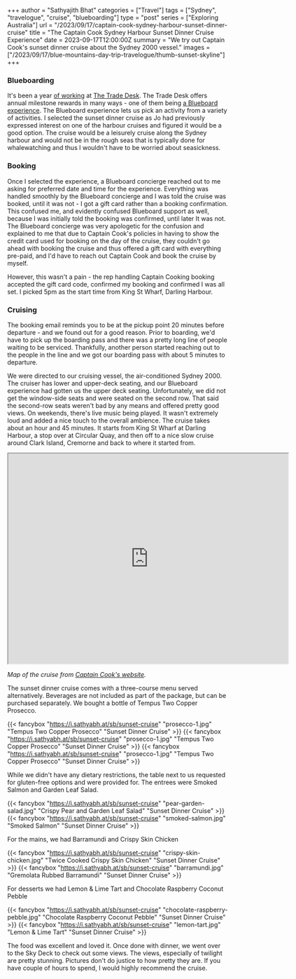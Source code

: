 +++
author = "Sathyajith Bhat"
categories = ["Travel"]
tags = ["Sydney", "travelogue", "cruise", "blueboarding"]
type = "post"
series = ["Exploring Australia"]
url = "/2023/09/17/captain-cook-sydney-harbour-sunset-dinner-cruise"
title = "The Captain Cook Sydney Harbour Sunset Dinner Cruise Experience"
date = 2023-09-17T12:00:00Z
summary = "We try out Captain Cook's sunset dinner cruise about the Sydney 2000 vessel."
images = ["/2023/09/17/blue-mountains-day-trip-travelogue/thumb-sunset-skyline"]
+++


### Blueboarding

It's been a year [of working](/2023/07/30/weekly-notes-30-2023/) at [The Trade Desk](https://www.thetradedesk.com/us). The Trade Desk offers annual milestone rewards in many ways - one of them being [a Blueboard experience](https://www.blueboard.com/). The Blueboard experience lets us pick an activity from a variety of activities. I selected the sunset dinner cruise as Jo had previously expressed interest on one of the harbour cruises and figured it would be a good option. The cruise would be a leisurely cruise along the Sydney harbour and would not be in the rough seas that is typically done for whalewatching and thus I wouldn't have to be worried about seasickness.

### Booking

Once I selected the experience, a Blueboard concierge reached out to me asking for preferred date and time for the experience. Everything was handled smoothly by the Blueboard concierge and I was told the cruise was booked, until it was not - I got a gift card rather than a booking confirmation. This confused me, and evidently confused Blueboard support as well, because I was initially told the booking was confirmed, until later It was not. The Blueboard concierge was very apologetic for the confusion and explained to me that due to Captain Cook's policies in having to show the credit card used for booking on the day of the cruise, they couldn't go ahead with booking the cruise and thus offered a gift card with everything pre-paid, and I'd have to reach out Captain Cook and book the cruise by myself. 

However, this wasn't a pain - the rep handling Captain Cooking booking accepted the gift card code, confirmed my booking and confirmed I was all set. I picked 5pm as the start time from King St Wharf, Darling Harbour.

### Cruising

The booking email reminds you to be at the pickup point 20 minutes before departure - and we found out for a good reason. Prior to boarding, we'd have to pick up the boarding pass and there was a pretty long line of people waiting to be serviced. Thankfully, another person started reaching out to the people in the line and we got our boarding pass with about 5 minutes to departure. 

We were directed to our cruising vessel, the air-conditioned Sydney 2000. The cruiser has lower and upper-deck seating, and our Blueboard experience had gotten us the upper deck seating. Unfortunately, we did not get the window-side seats and were seated on the second row. That said the second-row seats weren't bad by any means and offered pretty good views. On weekends, there's live music being played. It wasn't extremely loud and added a nice touch to the overall ambience. The cruise takes about an hour and 45 minutes. It starts from King St Wharf at Darling Harbour, a stop over at Circular Quay, and then off to a nice slow cruise around Clark Island, Cremorne and back to where it started from. 

<iframe src="https://www.google.com/maps/d/embed?mid=1RJl6HvPEWG-T7uqIpNawEPrMDzQ9rwwa&ehbc=2E312F" width="640" height="480"></iframe>


_Map of the cruise from [Captain Cook's website](https://www.captaincook.com.au/dining-experiences/sunset-sydney-harbour-dinner-cruise/)._

The sunset dinner cruise comes with a three-course menu served alternatively. Beverages are not included as part of the package, but can be purchased separately.  We bought a bottle of Tempus Two Copper Prosecco.

{{< fancybox "https://i.sathyabh.at/sb/sunset-cruise" "prosecco-1.jpg" "Tempus Two Copper Prosecco" "Sunset Dinner Cruise" >}}
{{< fancybox "https://i.sathyabh.at/sb/sunset-cruise" "prosecco-1.jpg" "Tempus Two Copper Prosecco" "Sunset Dinner Cruise" >}}
{{< fancybox "https://i.sathyabh.at/sb/sunset-cruise" "prosecco-1.jpg" "Tempus Two Copper Prosecco" "Sunset Dinner Cruise" >}}


While we didn't have any dietary restrictions, the table next to us requested for gluten-free options and were provided for. The entrees were Smoked Salmon and Garden Leaf Salad.

{{< fancybox "https://i.sathyabh.at/sb/sunset-cruise" "pear-garden-salad.jpg" "Crispy Pear and Garden Leaf Salad" "Sunset Dinner Cruise" >}}
{{< fancybox "https://i.sathyabh.at/sb/sunset-cruise" "smoked-salmon.jpg" "Smoked Salmon" "Sunset Dinner Cruise" >}}

For the mains, we had Barramundi and Crispy Skin Chicken

{{< fancybox "https://i.sathyabh.at/sb/sunset-cruise" "crispy-skin-chicken.jpg" "Twice Cooked Crispy Skin Chicken" "Sunset Dinner Cruise" >}}
{{< fancybox "https://i.sathyabh.at/sb/sunset-cruise" "barramundi.jpg" "Gremolata Rubbed Barramundi" "Sunset Dinner Cruise" >}}

For desserts we had Lemon & Lime Tart and Chocolate Raspberry Coconut Pebble

{{< fancybox "https://i.sathyabh.at/sb/sunset-cruise" "chocolate-raspberry-pebble.jpg" "Chocolate Raspberry Coconut Pebble" "Sunset Dinner Cruise" >}}
{{< fancybox "https://i.sathyabh.at/sb/sunset-cruise" "lemon-tart.jpg" "Lemon & Lime Tart" "Sunset Dinner Cruise" >}}

The food was excellent and loved it. Once done with dinner, we went over to the Sky Deck to check out some views. The views, especially of twilight are pretty stunning. Pictures don't do justice to how pretty they are. If you have couple of hours to spend, I would highly recommend the cruise.